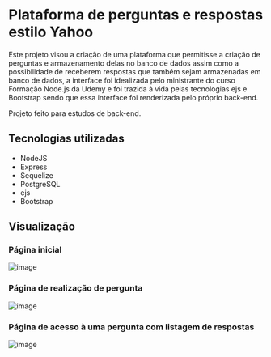 # Plataforma de perguntas e respostas estilo Yahoo

Este projeto visou a criação de uma plataforma que permitisse a criação de perguntas e armazenamento delas no banco de dados assim como a possibilidade de receberem respostas que também sejam armazenadas em banco de dados, a interface foi idealizada pelo ministrante do curso Formação Node.js da Udemy e foi trazida à vida pelas tecnologias ejs e Bootstrap sendo que essa interface foi renderizada pelo próprio back-end.

Projeto feito para estudos de back-end.

## Tecnologias utilizadas
- NodeJS
- Express
- Sequelize
- PostgreSQL
- ejs
- Bootstrap

## Visualização

### Página inicial

![image](https://user-images.githubusercontent.com/70589176/212427556-93ba7e08-bbb5-471d-a81e-56941a65d3d7.png)

### Página de realização de pergunta

![image](https://user-images.githubusercontent.com/70589176/212427383-765524fa-2b4b-48c6-9b85-beddf982fcd3.png)

### Página de acesso à uma pergunta com listagem de respostas

![image](https://user-images.githubusercontent.com/70589176/212427923-999f0ee3-ec2b-46b5-8bde-533f73226777.png)
